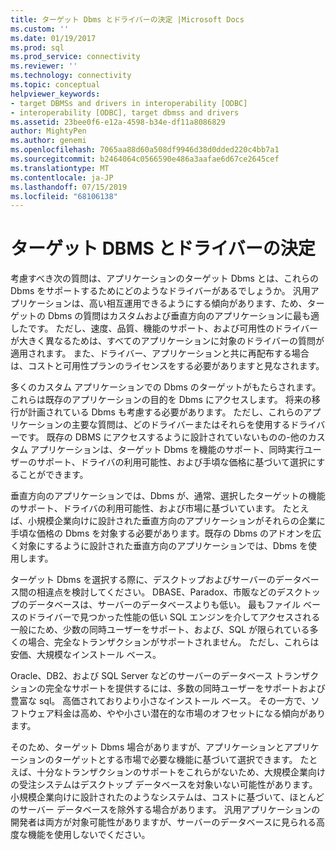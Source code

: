 ```yaml
---
title: ターゲット Dbms とドライバーの決定 |Microsoft Docs
ms.custom: ''
ms.date: 01/19/2017
ms.prod: sql
ms.prod_service: connectivity
ms.reviewer: ''
ms.technology: connectivity
ms.topic: conceptual
helpviewer_keywords:
- target DBMSs and drivers in interoperability [ODBC]
- interoperability [ODBC], target dbmss and drivers
ms.assetid: 23bee0f6-e12a-4598-b34e-df11a8086829
author: MightyPen
ms.author: genemi
ms.openlocfilehash: 7065aa88d60a508df9946d38d0dded220c4bb7a1
ms.sourcegitcommit: b2464064c0566590e486a3aafae6d67ce2645cef
ms.translationtype: MT
ms.contentlocale: ja-JP
ms.lasthandoff: 07/15/2019
ms.locfileid: "68106138"
---
```

# <a name="determining-the-target-dbmss-and-drivers"></a>ターゲット DBMS とドライバーの決定
考慮すべき次の質問は、アプリケーションのターゲット Dbms とは、これらの Dbms をサポートするためにどのようなドライバーがあるでしょうか。 汎用アプリケーションは、高い相互運用できるようにする傾向があります、ため、ターゲットの Dbms の質問はカスタムおよび垂直方向のアプリケーションに最も適したです。 ただし、速度、品質、機能のサポート、および可用性のドライバーが大きく異なるためは、すべてのアプリケーションに対象のドライバーの質問が適用されます。 また、ドライバー、アプリケーションと共に再配布する場合は、コストと可用性プランのライセンスをする必要がありますと見なされます。  
  
 多くのカスタム アプリケーションでの Dbms のターゲットがもたらされます。これらは既存のアプリケーションの目的を Dbms にアクセスします。 将来の移行が計画されている Dbms も考慮する必要があります。 ただし、これらのアプリケーションの主要な質問は、どのドライバーまたはそれらを使用するドライバーです。 既存の DBMS にアクセスするように設計されていないものの-他のカスタム アプリケーションは、ターゲット Dbms を機能のサポート、同時実行ユーザーのサポート、ドライバの利用可能性、および手頃な価格に基づいて選択にすることができます。  
  
 垂直方向のアプリケーションでは、Dbms が、通常、選択したターゲットの機能のサポート、ドライバの利用可能性、および市場に基づいています。 たとえば、小規模企業向けに設計された垂直方向のアプリケーションがそれらの企業に手頃な価格の Dbms を対象する必要があります。既存の Dbms のアドオンを広く対象にするように設計された垂直方向のアプリケーションでは、Dbms を使用します。  
  
 ターゲット Dbms を選択する際に、デスクトップおよびサーバーのデータベース間の相違点を検討してください。 DBASE、Paradox、市販などのデスクトップのデータベースは、サーバーのデータベースよりも低い。 最もファイル ベースのドライバーで見つかった性能の低い SQL エンジンを介してアクセスされる一般にため、少数の同時ユーザーをサポート、および、SQL が限られている多くの場合、完全なトランザクションがサポートされません。 ただし、これらは安価、大規模なインストール ベース。  
  
 Oracle、DB2、および SQL Server などのサーバーのデータベース トランザクションの完全なサポートを提供するには、多数の同時ユーザーをサポートおよび豊富な sql。 高価されておりより小さなインストール ベース。 その一方で、ソフトウェア料金は高め、やや小さい潜在的な市場のオフセットになる傾向があります。  
  
 そのため、ターゲット Dbms 場合がありますが、アプリケーションとアプリケーションのターゲットとする市場で必要な機能に基づいて選択できます。 たとえば、十分なトランザクションのサポートをこれらがないため、大規模企業向けの受注システムはデスクトップ データベースを対象いない可能性があります。 小規模企業向けに設計されたのようなシステムは、コストに基づいて、ほとんどのサーバー データベースを除外する場合があります。 汎用アプリケーションの開発者は両方が対象可能性がありますが、サーバーのデータベースに見られる高度な機能を使用しないでください。
